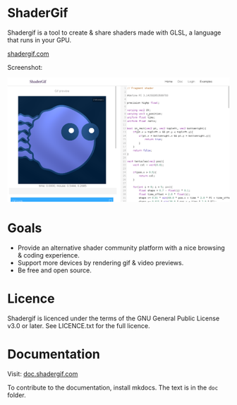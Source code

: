 # ShaderGif

Shadergif is a tool to create & share shaders made with GLSL, a language that runs in your GPU.

[shadergif.com](https://shadergif.com)

Screenshot:

![screenshot](public/screenshot.png)

# Goals

* Provide an alternative shader community platform with a nice browsing & coding experience.
* Support more devices by rendering gif & video previews.
* Be free and open source.

# Licence

Shadergif is licenced under the terms of the GNU General Public License v3.0 or later. See LICENCE.txt for the full licence.

# Documentation

Visit: [doc.shadergif.com](https://doc.shadergif.com)

To contribute to the documentation, install mkdocs. The text is in the `doc` folder.
